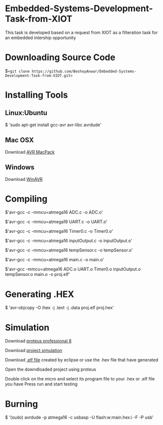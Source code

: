 # Embedded-Systems-Development-Task-from-XIOT
This task is developed based on a request from XIOT as a filteration task for an embedded intership opportunity

# Downloading Source Code
  $`<git clone https://github.com/BeshoyAnwar/Embedded-Systems-Development-Task-from-XIOT.git>`
# Installing Tools
## Linux:Ubuntu

  $ 'sudo apt-get install gcc-avr avr-libc avrdude'
  
## Mac OSX

  Download [AVR MacPack](https://www.obdev.at/products/crosspack/download.html)
  
## Windows

  Download [WinAVR](http://winavr.sourceforge.net/download.html)
 
# Compiling
  $'avr-gcc -c -mmcu=atmega16 ADC.c -o ADC.o'
  
  $'avr-gcc -c -mmcu=atmega16 UART.c -o UART.o'
  
  $'avr-gcc -c -mmcu=atmega16 Timer0.c -o Timer0.o'
  
  $'avr-gcc -c -mmcu=atmega16 inputOutput.c -o inputOutput.o'
  
  $'avr-gcc -c -mmcu=atmega16 tempSensor.c -o tempSensor.o'
  
  $'avr-gcc -c -mmcu=atmega16 main.c -o main.o'
  
  $'avr-gcc -mmcu=atmega16 ADC.o UART.o Timer0.o inputOutput.o tempSensor.o main.o -o proj.elf'
 
# Generating .HEX
  $ 'avr-objcopy -O ihex -j .text -j .data proj.elf proj.hex'
# Simulation
  Download [proteus professional 8](http://getintopc.com/softwares/electronics/proteus-8-free-download/)
  
  Download [project simulation](https://github.com/BeshoyAnwar/Embedded-Systems-Development-Task-from-XIOT/raw/master/projectsimulation.pdsprj)
  
  Download [.elf file](https://github.com/BeshoyAnwar/Embedded-Systems-Development-Task-from-XIOT/raw/master/elfProjectFile.elf) created     by eclipse or use the .hex file that have generated
  
  Open the downdloaded project using proteus 
  
  Double click on the micro and select its program file to your .hex or .elf file you have
  Press run and start testing
# Burning
  $ '(sudo) avrdude -p atmega16 -c usbasp -U flash:w:main.hex:i -F -P usb'
